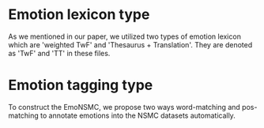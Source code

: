# Emotion lexicon type
As we mentioned in our paper, we utilized two types of emotion lexicon which are 'weighted TwF' and 'Thesaurus + Translation'. They are denoted as 'TwF' and 'TT' in these files.

# Emotion tagging type
To construct the EmoNSMC, we propose two ways word-matching and pos-matching to annotate emotions into the NSMC datasets automatically.
